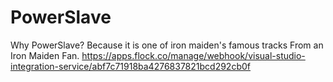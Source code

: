 # PowerSlave
Why PowerSlave?
Because it is one of iron maiden's famous tracks
From an Iron Maiden Fan.
https://apps.flock.co/manage/webhook/visual-studio-integration-service/abf7c71918ba4276837821bcd292cb0f
